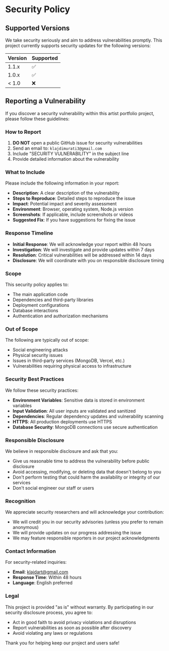 # Security Policy

## Supported Versions

We take security seriously and aim to address vulnerabilities promptly. This project currently supports security updates for the following versions:

| Version | Supported          |
| ------- | ------------------ |
| 1.1.x   | :white_check_mark: |
| 1.0.x   | :white_check_mark: |
| < 1.0   | :x:                |

## Reporting a Vulnerability

If you discover a security vulnerability within this artist portfolio project, please follow these guidelines:

### How to Report

1. **DO NOT** open a public GitHub issue for security vulnerabilities
2. Send an email to: `klajdimurati3@gmail.com`
3. Include "SECURITY VULNERABILITY" in the subject line
4. Provide detailed information about the vulnerability

### What to Include

Please include the following information in your report:

- **Description**: A clear description of the vulnerability
- **Steps to Reproduce**: Detailed steps to reproduce the issue
- **Impact**: Potential impact and severity assessment
- **Environment**: Browser, operating system, Node.js version
- **Screenshots**: If applicable, include screenshots or videos
- **Suggested Fix**: If you have suggestions for fixing the issue

### Response Timeline

- **Initial Response**: We will acknowledge your report within 48 hours
- **Investigation**: We will investigate and provide updates within 7 days
- **Resolution**: Critical vulnerabilities will be addressed within 14 days
- **Disclosure**: We will coordinate with you on responsible disclosure timing

### Scope

This security policy applies to:

- The main application code
- Dependencies and third-party libraries
- Deployment configurations
- Database interactions
- Authentication and authorization mechanisms

### Out of Scope

The following are typically out of scope:

- Social engineering attacks
- Physical security issues
- Issues in third-party services (MongoDB, Vercel, etc.)
- Vulnerabilities requiring physical access to infrastructure

### Security Best Practices

We follow these security practices:

- **Environment Variables**: Sensitive data is stored in environment variables
- **Input Validation**: All user inputs are validated and sanitized
- **Dependencies**: Regular dependency updates and vulnerability scanning
- **HTTPS**: All production deployments use HTTPS
- **Database Security**: MongoDB connections use secure authentication

### Responsible Disclosure

We believe in responsible disclosure and ask that you:

- Give us reasonable time to address the vulnerability before public disclosure
- Avoid accessing, modifying, or deleting data that doesn't belong to you
- Don't perform testing that could harm the availability or integrity of our services
- Don't social engineer our staff or users

### Recognition

We appreciate security researchers and will acknowledge your contribution:

- We will credit you in our security advisories (unless you prefer to remain anonymous)
- We will provide updates on our progress addressing the issue
- We may feature responsible reporters in our project acknowledgments

### Contact Information

For security-related inquiries:

- **Email**: klajdart@gmail.com
- **Response Time**: Within 48 hours
- **Language**: English preferred

### Legal

This project is provided "as is" without warranty. By participating in our security disclosure process, you agree to:

- Act in good faith to avoid privacy violations and disruptions
- Report vulnerabilities as soon as possible after discovery
- Avoid violating any laws or regulations

Thank you for helping keep our project and users safe!
